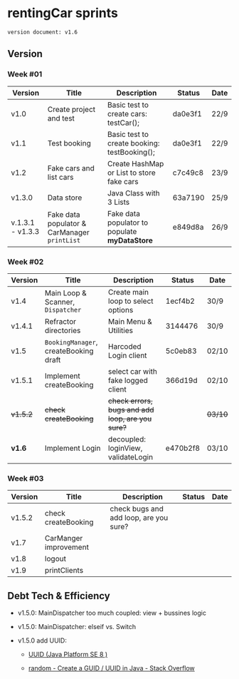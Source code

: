 # rentingCar sprints

`version document: v1.6`

## Version

### Week #01

| Version          | Title                                        | Description                                      | Status  | Date |
| ---------------- | -------------------------------------------- | ------------------------------------------------ | ------- | ---- |
| v1.0             | Create project and test                      | Basic test to create cars: testCar();            | da0e3f1 | 22/9 |
| v1.1             | Test booking                                 | Basic test to create booking: testBooking();     | da0e3f1 | 22/9 |
| v1.2             | Fake cars and list cars                      | Create HashMap or List to store fake cars        | c7c49c8 | 23/9 |
| v1.3.0           | Data store                                   | Java Class with 3 Lists                          | 63a7190 | 25/9 |
| v.1.3.1 - v1.3.3 | Fake data populator & CarManager `printList` | Fake data populator to populate  **myDataStore** | e849d8a | 26/9 |

### Week #02

| Version    | Title                                 | Description                                        | Status   | Date      |
| ---------- | ------------------------------------- | -------------------------------------------------- | -------- | --------- |
| v1.4       | Main Loop & Scanner, `Dispatcher`     | Create main loop to select options                 | 1ecf4b2  | 30/9      |
| v1.4.1     | Refractor directories                 | Main Menu & Utilities                              | 3144476  | 30/9      |
| v1.5       | `BookingManager`, createBooking draft | Harcoded Login client                              | 5c0eb83  | 02/10     |
| v1.5.1     | Implement createBooking               | select car with fake logged client                 | 366d19d  | 02/10     |
| ~~v1.5.2~~ | ~~check createBooking~~               | ~~check errors, bugs and add loop, are you sure?~~ |          | ~~03/10~~ |
| **v1.6**   | Implement Login                       | decoupled: loginView, validateLogin                | e470b2f8 | 03/10     |

### Week #03

| Version | Title                 | Description                            | Status | Date |
| ------- | --------------------- | -------------------------------------- | ------ | ---- |
| v1.5.2  | check createBooking   | check bugs and add loop, are you sure? |        |      |
| v1.7    | CarManger improvement |                                        |        |      |
| v1.8    | logout                |                                        |        |      |
| v1.9    | printClients          |                                        |        |      |

## Debt Tech & Efficiency

- v1.5.0: MainDispatcher too much coupled: view + bussines logic

- v1.5.0: MainDispatcher: elseif vs. Switch

- v1.5.0 add UUID: 
  
  - [UUID (Java Platform SE 8 )](https://docs.oracle.com/javase/8/docs/api/java/util/UUID.html)
  
  - [random - Create a GUID / UUID in Java - Stack Overflow](https://stackoverflow.com/questions/2982748/create-a-guid-uuid-in-java)
